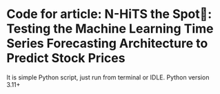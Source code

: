 # Code for article: N-HiTS the Spot🎯: Testing the Machine Learning Time Series Forecasting Architecture to Predict Stock Prices

It is simple Python script, just run from terminal or IDLE. Python version 3.11+
